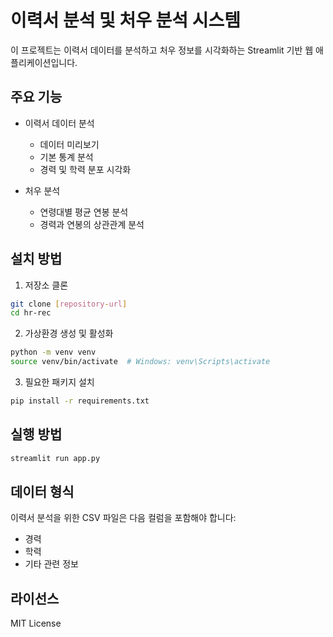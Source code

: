 # 이력서 분석 및 처우 분석 시스템

이 프로젝트는 이력서 데이터를 분석하고 처우 정보를 시각화하는 Streamlit 기반 웹 애플리케이션입니다.

## 주요 기능

- 이력서 데이터 분석
  - 데이터 미리보기
  - 기본 통계 분석
  - 경력 및 학력 분포 시각화

- 처우 분석
  - 연령대별 평균 연봉 분석
  - 경력과 연봉의 상관관계 분석

## 설치 방법

1. 저장소 클론
```bash
git clone [repository-url]
cd hr-rec
```

2. 가상환경 생성 및 활성화
```bash
python -m venv venv
source venv/bin/activate  # Windows: venv\Scripts\activate
```

3. 필요한 패키지 설치
```bash
pip install -r requirements.txt
```

## 실행 방법

```bash
streamlit run app.py
```

## 데이터 형식

이력서 분석을 위한 CSV 파일은 다음 컬럼을 포함해야 합니다:
- 경력
- 학력
- 기타 관련 정보

## 라이선스

MIT License 